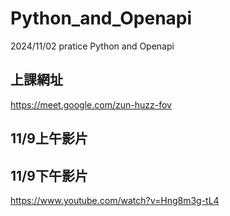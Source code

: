 # Python_and_Openapi
2024/11/02 pratice Python and Openapi

## 上課網址
https://meet.google.com/zun-huzz-fov

## 11/9上午影片

## 11/9下午影片
https://www.youtube.com/watch?v=Hng8m3g-tL4